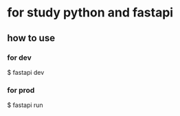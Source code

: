 # for study python and fastapi

## how to use

### for dev

$ fastapi dev

### for prod

$ fastapi run